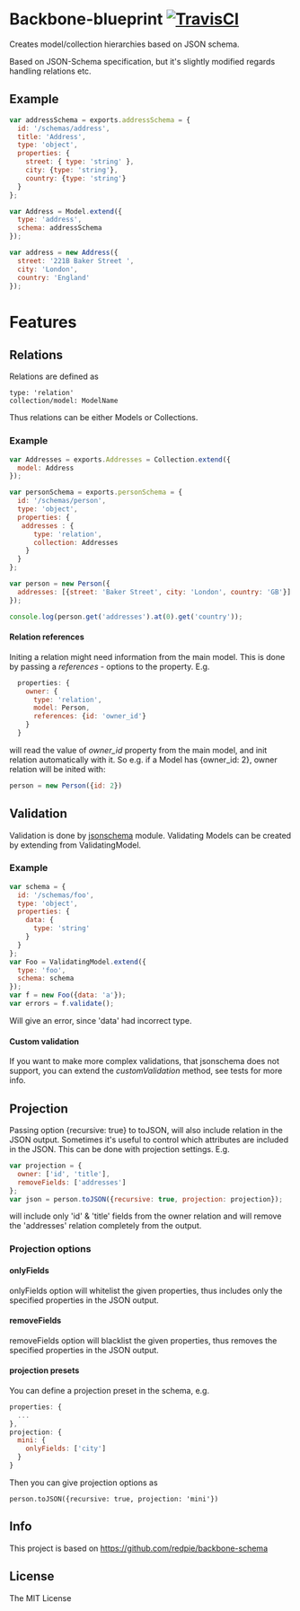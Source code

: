 # Backbone-blueprint [![TravisCI][travis-img-url]][travis-ci-url]

[travis-img-url]: https://travis-ci.org/mikkolehtinen/backbone-blueprint.png?branch=master
[travis-ci-url]: https://travis-ci.org/mikkolehtinen/backbone-blueprint

Creates model/collection hierarchies based on JSON schema.

Based on JSON-Schema specification, but it's slightly modified regards handling relations etc. 

## Example

```javascript
var addressSchema = exports.addressSchema = {
  id: '/schemas/address',
  title: 'Address',
  type: 'object',
  properties: {
    street: { type: 'string' },
    city: {type: 'string'},
    country: {type: 'string'}
  }
};

var Address = Model.extend({
  type: 'address',
  schema: addressSchema
});

var address = new Address({
  street: '221B Baker Street ',
  city: 'London',
  country: 'England'
});
```

# Features

## Relations

Relations are defined as 
	
	type: 'relation'
	collection/model: ModelName
	
Thus relations can be either Models or Collections.

### Example

```javascript
var Addresses = exports.Addresses = Collection.extend({
  model: Address
});

var personSchema = exports.personSchema = {
  id: '/schemas/person',
  type: 'object',
  properties: {
   addresses : {
      type: 'relation',
      collection: Addresses
    }
  }
};

var person = new Person({
  addresses: [{street: 'Baker Street', city: 'London', country: 'GB'}]
});

console.log(person.get('addresses').at(0).get('country'));

```

#### Relation references
Initing a relation might need information from the main model. This is done by passing a _references_ - options to the property. E.g.

```javascript
  properties: {
    owner: {
      type: 'relation',
      model: Person,
      references: {id: 'owner_id'}
    }
  }
```
will read the value of _owner_id_ property from the main model, and init relation automatically with it. So e.g. if a Model has {owner_id: 2}, owner relation will be inited with:

```javascript
person = new Person({id: 2})
```

## Validation
Validation is done by [jsonschema](https://github.com/tdegrunt/jsonschema) module. Validating Models can be created by extending from ValidatingModel.

### Example

```javascript
var schema = {
  id: '/schemas/foo',
  type: 'object',
  properties: {
    data: {
      type: 'string'
    }
  }
};
var Foo = ValidatingModel.extend({
  type: 'foo',
  schema: schema
});
var f = new Foo({data: 'a'});
var errors = f.validate();
```
Will give an error, since 'data' had incorrect type.


#### Custom validation

If you want to make more complex validations, that jsonschema does not support, you can extend the _customValidation_ method, see tests for more info.

## Projection

Passing option {recursive: true} to toJSON, will also include relation in the JSON output. Sometimes it's useful to control which attributes are included in the JSON. This can be done with projection settings. E.g.

```javascript
var projection = {
  owner: ['id', 'title'],
  removeFields: ['addresses']
};
var json = person.toJSON({recursive: true, projection: projection});
```
will include only 'id' & 'title' fields from the owner relation and will remove the 'addresses' relation completely from the output. 

### Projection options

#### onlyFields

onlyFields option will whitelist the given properties, thus includes only the specified properties in the JSON output.

#### removeFields

removeFields option will blacklist the given properties, thus removes the specified properties in the JSON output.

#### projection presets

You can define a projection preset in the schema, e.g.

```javascript
properties: {
  ...
},
projection: {
  mini: {
    onlyFields: ['city']
  }
}
```
Then you can give projection options as

	person.toJSON({recursive: true, projection: 'mini'})

## Info
This project is based on https://github.com/redpie/backbone-schema

## License

The MIT License